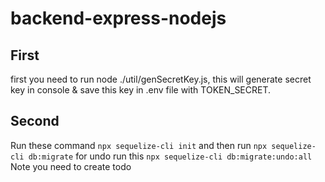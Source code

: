 # backend-express-nodejs

## First
first you need to run node ./util/genSecretKey.js, this will generate secret key in console & save this key in .env file with TOKEN_SECRET.

## Second 
Run these command
``` npx sequelize-cli init ``` and then run ``` npx sequelize-cli db:migrate ```
for undo run this
``` npx sequelize-cli db:migrate:undo:all ```
Note you need to create todo
